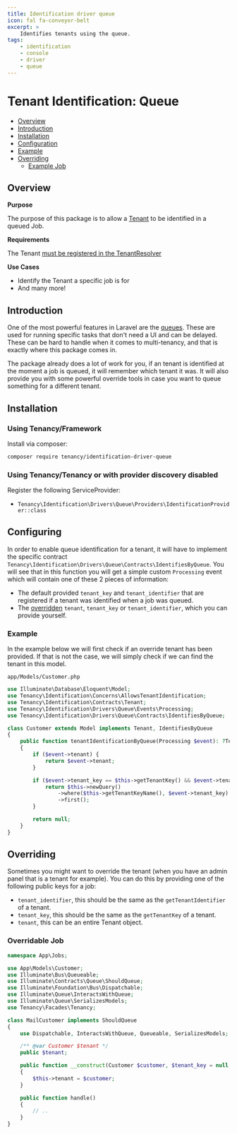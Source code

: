 ```yaml
---
title: Identification driver queue
icon: fal fa-conveyor-belt
excerpt: >
    Identifies tenants using the queue.
tags:
    - identification
    - console
    - driver
    - queue
---
```


# Tenant Identification: Queue

- [Overview](#overview)
- [Introduction](#introduction)
- [Installation](#installation)
- [Configuration](#configuration)
- [Example](#example)
- [Overriding](#overriding)
  - [Example Job](#example-job)

## Overview

**Purpose**

The purpose of this package is to allow a [Tenant](tenant-what-is) to be identified in a queued Job.

**Requirements**

The Tenant [must be registered in the TenantResolver](tenant-setup)

**Use Cases**

- Identify the Tenant a specific job is for
- And many more!

## Introduction

One of the most powerful features in Laravel are the [queues](https://laravel.com/docs/master/queues). These are used for running specific tasks that don't need a UI and can be delayed. These can be hard to handle when it comes to multi-tenancy, and that is exactly where this package comes in.

The package already does a lot of work for you, if an tenant is identified at the moment a job is queued, it will remember which tenant it was. It will also provide you with some powerful override tools in case you want to queue something for a different tenant.

## Installation

### Using Tenancy/Framework
Install via composer:
```bash
composer require tenancy/identification-driver-queue
```

### Using Tenancy/Tenancy or with provider discovery disabled
Register the following ServiceProvider: 
  - `Tenancy\Identification\Drivers\Queue\Providers\IdentificationProvider::class`

## Configuring
In order to enable queue identification for a tenant, it will have to implement the specific contract `Tenancy\Identification\Drivers\Queue\Contracts\IdentifiesByQueue`. You will see that in this function you will get a simple custom `Processing` event which will contain one of these 2 pieces of information:
- The default provided `tenant_key` and `tenant_identifier` that are registered if a tenant was identified when a job was queued.
- The [overridden](#overriding) `tenant`, `tenant_key` or `tenant_identifier`, which you can provide yourself.

### Example
In the example below we will first check if an override tenant has been provided. If that is not the case, we will simply check if we can find the tenant in this model.

`app/Models/Customer.php`
```php
use Illuminate\Database\Eloquent\Model;
use Tenancy\Identification\Concerns\AllowsTenantIdentification;
use Tenancy\Identification\Contracts\Tenant;
use Tenancy\Identification\Drivers\Queue\Events\Processing;
use Tenancy\Identification\Drivers\Queue\Contracts\IdentifiesByQueue;

class Customer extends Model implements Tenant, IdentifiesByQueue
{
    public function tenantIdentificationByQueue(Processing $event): ?Tenant
    {
        if ($event->tenant) {
            return $event->tenant;
        }

        if ($event->tenant_key == $this->getTenantKey() && $event->tenant_identifier === $this->getTenantIdentifier()) {
            return $this->newQuery()
                ->where($this->getTenantKeyName(), $event->tenant_key)
                ->first();
        }

        return null;
    }
} 
```

## Overriding

Sometimes you might want to override the tenant (when you have an admin panel that is a tenant for example). You can do this by providing one of the following public keys for a job:

- `tenant_identifier`, this should be the same as the `getTenantIdentifier` of a tenant.
- `tenant_key`, this should be the same as the `getTenantKey` of a tenant.
- `tenant`, this can be an entire Tenant object.

### Overridable Job

```php
namespace App\Jobs;

use App\Models\Customer;
use Illuminate\Bus\Queueable;
use Illuminate\Contracts\Queue\ShouldQueue;
use Illuminate\Foundation\Bus\Dispatchable;
use Illuminate\Queue\InteractsWithQueue;
use Illuminate\Queue\SerializesModels;
use Tenancy\Facades\Tenancy;

class MailCustomer implements ShouldQueue
{
    use Dispatchable, InteractsWithQueue, Queueable, SerializesModels;

    /** @var Customer $tenant */
    public $tenant;

    public function __construct(Customer $customer, $tenant_key = null, string $tenant_identifier = null)
    {
        $this->tenant = $customer;
    }

    public function handle()
    {
        // ..
    }
}

```
